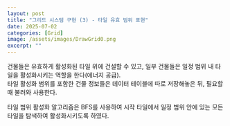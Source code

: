 ```yaml
---
layout: post
title: "그리드 시스템 구현 (3) - 타일 유효 범위 표현"
date: 2025-07-02
categories: [Grid]
image: /assets/images/DrawGrid0.png
excerpt: ""
---
```

 건물들은 유효하게 활성화된 타일 위에 건설할 수 있고, 일부 건물들은 일정 범위 내 타일을 활성화시키는 역할을 한다(에너지 공급).  
타일 활성화 범위를 포함한 건물 정보들은 데이터 테이블에 따로 저장해놓은 뒤, 필요할 때 불러와 사용한다.

타일 범위 활성화 알고리즘은 BFS를 사용하여 시작 타일에서 일정 범위 안에 있는 모든 타일을 탐색하여 활성화시키도록 하였다.

